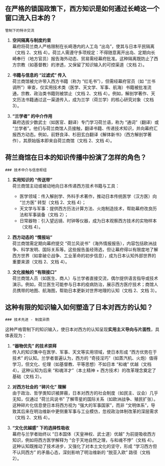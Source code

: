 ## 在严格的锁国政策下，西方知识是如何通过长崎这一个窗口流入日本的？
	管制下的特许交流
1. **空间隔离与制度约束**  
    幕府将荷兰商人严格限制在长崎港内的人工岛 “出岛”，使其与日本平民隔离（文档 2、文档 4）。荷兰人需遵守多项规定：不得随意离开出岛、定期向长崎奉行（地方官员）报告海外动态、贸易需经幕府批准。这种隔离既防止了西方宗教（如基督教）的渗透，又保留了知识输入的可控渠道（文档 2）。
    
2. **书籍与信息的 “过滤式” 传入**  
    荷兰商馆被允许带入西方书籍（称为 “红毛书”），但需经幕府官员（如 “兰书调所”）审查，仅实用技术类（医学、天文学、军事、航海）书籍被批准流通，宗教、政治类书籍则被禁止（文档 2、文档 4）。例如，解剖学著作、天文历法书籍通过这一渠道传入，成为兰学（荷兰学）的核心研究对象（文档 3）。
    
3. **“兰学者” 的中介作用**  
    幕府选拔少数武士（如医官、翻译）专门学习荷兰语，称为 “通词”（翻译）或 “兰学者”。他们与荷兰商馆人员接触，翻译书籍、传递技术知识，并向幕府汇报西方动态。例如，前野良泽、杉田玄白翻译《解体新书》（西方解剖学著作），其原始版本即来自荷兰商馆（文档 2、文档 4）。


## 荷兰商馆在日本的知识传播中扮演了怎样的角色？
	### 技术中介与信息枢纽
1. **实用知识的 “传送带”**  
    荷兰商馆主动或被动地向日本传递西方技术书籍与工具：
    
    - 医学领域：传入解剖学、外科手术著作，推动日本传统医学（汉方医）向 “兰方医” 转型（文档 2、文档 4）；
    - 天文学与军事：提供西方历法计算方法、火炮制造技术，帮助幕府改良历法和军事装备（文档 2）；
    - 日常器物：引入望远镜、时钟等仪器，成为日本观察西方技术的实物样本（文档 4）。
2. **西方动态的 “情报站”**  
    荷兰商馆需定期向幕府提交 “荷兰风说书”（海外情报报告），内容包括欧洲战争、科学发明、国际关系等。这些报告虽经筛选，但让幕府得以有限度地了解西方世界（如拿破仑战争、工业革命的初步信息），成为日本认知外部世界的重要来源（文档 2、文档 4）。
    
3. **文化接触的 “有限接口”**  
    荷兰商馆人员（如医生、商人）与兰学者直接交流，偶尔提供语言指导或技术演示。例如，荷兰医生可能参与日本的疫病防治，展示西方医疗技术；商馆人员携带的地图、航海图，帮助日本更新对世界地理的认知（文档 2、文档 3）。



## 这种有限的知识输入如何塑造了日本对西方的认知？
	### 技术先进 - 制度异质
这种严格管制下的知识输入，使日本对西方的认知呈现**实用主义导向与片面性**，具体表现为：

1. **“器物优先” 的技术崇拜**  
    传入的知识集中在医学、军事、天文等实用领域，使日本形成 “西方优势在于技术” 的认知。兰学者普遍认为，西方的 “奇技淫巧”（如蒸汽机、火炮）值得学习，但文化、伦理（如基督教、平等思想）不如日本 “和魂” 优越（文档 4）。这种认知为后来 “和魂洋才”（本土精神 + 西方技术）的改革理念奠定了基础（文档 2）。
    
2. **对西方社会的 “碎片化” 理解**  
    由于政治、哲学类知识被屏蔽，日本对西方的社会制度（如民主、议会）几乎无知，仅通过 “荷兰风说书” 了解零星的国际关系（如欧洲战争、殖民扩张）。这种碎片化信息使日本将西方视为 “强大的军事国家”，而非 “文明体系”，导致其后来在明治维新中更侧重军事与工业模仿，忽视政治体制改革的深层需求（文档 2、文档 4）。
    
3. **“文化优越感” 下的选择性吸收**  
    幕府与兰学者始终以 “日本国体（天皇神权、武士道）优越” 为前提吸收西方知识，例如将西方医学解释为 “合于天地自然之理，与和魂不悖”（文档 4）。这种认知既推动了技术进步，又强化了对本土文化的坚守，形成 “学习西方但不认同西方” 的矛盾心态，深刻影响了明治维新的 “脱亚入欧” 路径（文档 2）。